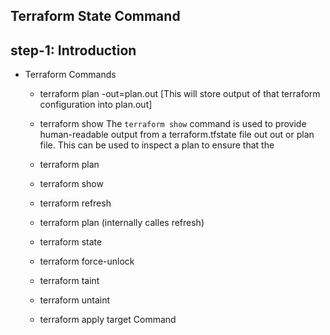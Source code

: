 ## Terraform State Command
## step-1: Introduction 
- Terraform Commands
  - terraform plan  -out=plan.out [This will store output of that terraform configuration into plan.out]

  - terraform show The `terraform show` command is used to provide human-readable output from a terraform.tfstate file out out or plan file. This can be used to inspect a plan to ensure that the
  - terraform plan
  - terraform show
  - terraform refresh 
  - terraform plan (internally calles refresh)
  - terraform state
  - terraform force-unlock
  - terraform taint
  - terraform untaint
  - terraform apply target Command
  